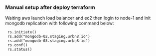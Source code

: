 ### Manual setup after deploy terraform

Waiting aws launch load balancer and ec2 then login to node-1 and init mongodb replication with following command below:


```
 rs.initiate()
 rs.add("mongodb-02.staging.urbn8.io")
 rs.add("mongodb-03.staging.urbn8.io")
 rs.conf()
 rs.status()

```
